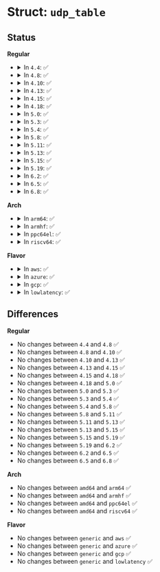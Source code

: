 # Struct: <code>udp_table</code>

## Status
<b>Regular</b>
<ul>
<li>
<details>
<summary>In <code>4.4</code>: ✅</summary>

```c
struct udp_table {
    struct udp_hslot *hash;
    struct udp_hslot *hash2;
    unsigned int mask;
    unsigned int log;
};
```
</details>
</li>
<li>
<details>
<summary>In <code>4.8</code>: ✅</summary>

```c
struct udp_table {
    struct udp_hslot *hash;
    struct udp_hslot *hash2;
    unsigned int mask;
    unsigned int log;
};
```
</details>
</li>
<li>
<details>
<summary>In <code>4.10</code>: ✅</summary>

```c
struct udp_table {
    struct udp_hslot *hash;
    struct udp_hslot *hash2;
    unsigned int mask;
    unsigned int log;
};
```
</details>
</li>
<li>
<details>
<summary>In <code>4.13</code>: ✅</summary>

```c
struct udp_table {
    struct udp_hslot *hash;
    struct udp_hslot *hash2;
    unsigned int mask;
    unsigned int log;
};
```
</details>
</li>
<li>
<details>
<summary>In <code>4.15</code>: ✅</summary>

```c
struct udp_table {
    struct udp_hslot *hash;
    struct udp_hslot *hash2;
    unsigned int mask;
    unsigned int log;
};
```
</details>
</li>
<li>
<details>
<summary>In <code>4.18</code>: ✅</summary>

```c
struct udp_table {
    struct udp_hslot *hash;
    struct udp_hslot *hash2;
    unsigned int mask;
    unsigned int log;
};
```
</details>
</li>
<li>
<details>
<summary>In <code>5.0</code>: ✅</summary>

```c
struct udp_table {
    struct udp_hslot *hash;
    struct udp_hslot *hash2;
    unsigned int mask;
    unsigned int log;
};
```
</details>
</li>
<li>
<details>
<summary>In <code>5.3</code>: ✅</summary>

```c
struct udp_table {
    struct udp_hslot *hash;
    struct udp_hslot *hash2;
    unsigned int mask;
    unsigned int log;
};
```
</details>
</li>
<li>
<details>
<summary>In <code>5.4</code>: ✅</summary>

```c
struct udp_table {
    struct udp_hslot *hash;
    struct udp_hslot *hash2;
    unsigned int mask;
    unsigned int log;
};
```
</details>
</li>
<li>
<details>
<summary>In <code>5.8</code>: ✅</summary>

```c
struct udp_table {
    struct udp_hslot *hash;
    struct udp_hslot *hash2;
    unsigned int mask;
    unsigned int log;
};
```
</details>
</li>
<li>
<details>
<summary>In <code>5.11</code>: ✅</summary>

```c
struct udp_table {
    struct udp_hslot *hash;
    struct udp_hslot *hash2;
    unsigned int mask;
    unsigned int log;
};
```
</details>
</li>
<li>
<details>
<summary>In <code>5.13</code>: ✅</summary>

```c
struct udp_table {
    struct udp_hslot *hash;
    struct udp_hslot *hash2;
    unsigned int mask;
    unsigned int log;
};
```
</details>
</li>
<li>
<details>
<summary>In <code>5.15</code>: ✅</summary>

```c
struct udp_table {
    struct udp_hslot *hash;
    struct udp_hslot *hash2;
    unsigned int mask;
    unsigned int log;
};
```
</details>
</li>
<li>
<details>
<summary>In <code>5.19</code>: ✅</summary>

```c
struct udp_table {
    struct udp_hslot *hash;
    struct udp_hslot *hash2;
    unsigned int mask;
    unsigned int log;
};
```
</details>
</li>
<li>
<details>
<summary>In <code>6.2</code>: ✅</summary>

```c
struct udp_table {
    struct udp_hslot *hash;
    struct udp_hslot *hash2;
    unsigned int mask;
    unsigned int log;
};
```
</details>
</li>
<li>
<details>
<summary>In <code>6.5</code>: ✅</summary>

```c
struct udp_table {
    struct udp_hslot *hash;
    struct udp_hslot *hash2;
    unsigned int mask;
    unsigned int log;
};
```
</details>
</li>
<li>
<details>
<summary>In <code>6.8</code>: ✅</summary>

```c
struct udp_table {
    struct udp_hslot *hash;
    struct udp_hslot *hash2;
    unsigned int mask;
    unsigned int log;
};
```
</details>
</li>
</ul>
<b>Arch</b>
<ul>
<li>
<details>
<summary>In <code>arm64</code>: ✅</summary>

```c
struct udp_table {
    struct udp_hslot *hash;
    struct udp_hslot *hash2;
    unsigned int mask;
    unsigned int log;
};
```
</details>
</li>
<li>
<details>
<summary>In <code>armhf</code>: ✅</summary>

```c
struct udp_table {
    struct udp_hslot *hash;
    struct udp_hslot *hash2;
    unsigned int mask;
    unsigned int log;
};
```
</details>
</li>
<li>
<details>
<summary>In <code>ppc64el</code>: ✅</summary>

```c
struct udp_table {
    struct udp_hslot *hash;
    struct udp_hslot *hash2;
    unsigned int mask;
    unsigned int log;
};
```
</details>
</li>
<li>
<details>
<summary>In <code>riscv64</code>: ✅</summary>

```c
struct udp_table {
    struct udp_hslot *hash;
    struct udp_hslot *hash2;
    unsigned int mask;
    unsigned int log;
};
```
</details>
</li>
</ul>
<b>Flavor</b>
<ul>
<li>
<details>
<summary>In <code>aws</code>: ✅</summary>

```c
struct udp_table {
    struct udp_hslot *hash;
    struct udp_hslot *hash2;
    unsigned int mask;
    unsigned int log;
};
```
</details>
</li>
<li>
<details>
<summary>In <code>azure</code>: ✅</summary>

```c
struct udp_table {
    struct udp_hslot *hash;
    struct udp_hslot *hash2;
    unsigned int mask;
    unsigned int log;
};
```
</details>
</li>
<li>
<details>
<summary>In <code>gcp</code>: ✅</summary>

```c
struct udp_table {
    struct udp_hslot *hash;
    struct udp_hslot *hash2;
    unsigned int mask;
    unsigned int log;
};
```
</details>
</li>
<li>
<details>
<summary>In <code>lowlatency</code>: ✅</summary>

```c
struct udp_table {
    struct udp_hslot *hash;
    struct udp_hslot *hash2;
    unsigned int mask;
    unsigned int log;
};
```
</details>
</li>
</ul>

## Differences
<b>Regular</b>
<ul>
<li>
No changes between <code>4.4</code> and <code>4.8</code> ✅
</li>
<li>
No changes between <code>4.8</code> and <code>4.10</code> ✅
</li>
<li>
No changes between <code>4.10</code> and <code>4.13</code> ✅
</li>
<li>
No changes between <code>4.13</code> and <code>4.15</code> ✅
</li>
<li>
No changes between <code>4.15</code> and <code>4.18</code> ✅
</li>
<li>
No changes between <code>4.18</code> and <code>5.0</code> ✅
</li>
<li>
No changes between <code>5.0</code> and <code>5.3</code> ✅
</li>
<li>
No changes between <code>5.3</code> and <code>5.4</code> ✅
</li>
<li>
No changes between <code>5.4</code> and <code>5.8</code> ✅
</li>
<li>
No changes between <code>5.8</code> and <code>5.11</code> ✅
</li>
<li>
No changes between <code>5.11</code> and <code>5.13</code> ✅
</li>
<li>
No changes between <code>5.13</code> and <code>5.15</code> ✅
</li>
<li>
No changes between <code>5.15</code> and <code>5.19</code> ✅
</li>
<li>
No changes between <code>5.19</code> and <code>6.2</code> ✅
</li>
<li>
No changes between <code>6.2</code> and <code>6.5</code> ✅
</li>
<li>
No changes between <code>6.5</code> and <code>6.8</code> ✅
</li>
</ul>
<b>Arch</b>
<ul>
<li>
No changes between <code>amd64</code> and <code>arm64</code> ✅
</li>
<li>
No changes between <code>amd64</code> and <code>armhf</code> ✅
</li>
<li>
No changes between <code>amd64</code> and <code>ppc64el</code> ✅
</li>
<li>
No changes between <code>amd64</code> and <code>riscv64</code> ✅
</li>
</ul>
<b>Flavor</b>
<ul>
<li>
No changes between <code>generic</code> and <code>aws</code> ✅
</li>
<li>
No changes between <code>generic</code> and <code>azure</code> ✅
</li>
<li>
No changes between <code>generic</code> and <code>gcp</code> ✅
</li>
<li>
No changes between <code>generic</code> and <code>lowlatency</code> ✅
</li>
</ul>
